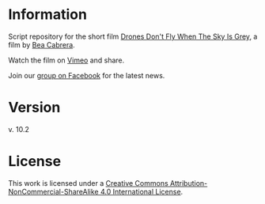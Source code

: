 # Information

Script repository for the short film [Drones Don't Fly When The Sky Is Grey](http://www.imdb.com/title/tt5839300/), a film by [Bea Cabrera](http://beacabrera.com/).

Watch the film on [Vimeo](https://vimeo.com/188186668) and share.

Join our [group on Facebook](https://www.facebook.com/dronesdontfly) for the latest news.

# Version

v. 10.2

# License
This work is licensed under a [Creative Commons Attribution-NonCommercial-ShareAlike 4.0 International License](http://creativecommons.org/licenses/by-nc-sa/4.0/).